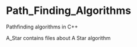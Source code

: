 # Path_Finding_Algorithms
Pathfinding algorithms in C++

A_Star contains files about A Star algorithm